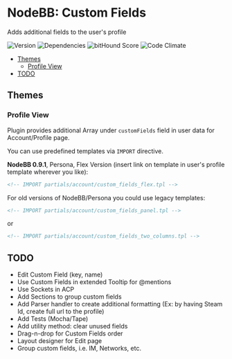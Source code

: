 # NodeBB: Custom Fields

Adds additional fields to the user's profile

![Version](https://img.shields.io/npm/v/nodebb-plugin-ns-custom-fields.svg)
![Dependencies](https://david-dm.org/NicolasSiver/nodebb-plugin-ns-custom-fields.svg)
![bitHound Score](https://www.bithound.io/github/NicolasSiver/nodebb-plugin-ns-custom-fields/badges/score.svg)
![Code Climate](https://img.shields.io/codeclimate/github/NicolasSiver/nodebb-plugin-ns-custom-fields.svg)

<!-- START doctoc generated TOC please keep comment here to allow auto update -->
<!-- DON'T EDIT THIS SECTION, INSTEAD RE-RUN doctoc TO UPDATE -->
 

- [Themes](#themes)
  - [Profile View](#profile-view)
- [TODO](#todo)

<!-- END doctoc generated TOC please keep comment here to allow auto update -->

## Themes

### Profile View

Plugin provides additional Array under `customFields` field in user data for Account/Profile page.

You can use predefined templates via `IMPORT` directive.

**NodeBB 0.9.1**, Persona, Flex Version (insert link on template in user's profile template wherever you like):

```html
<!-- IMPORT partials/account/custom_fields_flex.tpl -->
```

For old versions of NodeBB/Persona you could use legacy templates:

```html
<!-- IMPORT partials/account/custom_fields_panel.tpl -->
```

or

```html
<!-- IMPORT partials/account/custom_fields_two_columns.tpl -->
```

## TODO

- Edit Custom Field (key, name)
- Use Custom Fields in extended Tooltip for @mentions
- Use Sockets in ACP
- Add Sections to group custom fields
- Add Parser handler to create additional formatting (Ex: by having Steam Id, create full url to the profile)
- Add Tests (Mocha/Tape)
- Add utility method: clear unused fields
- Drag-n-drop for Custom Fields order
- Layout designer for Edit page
- Group custom fields, i.e. IM, Networks, etc.
